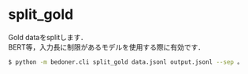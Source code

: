 # split_gold

Gold dataをsplitします．  
BERT等，入力長に制限があるモデルを使用する際に有効です．

```bash
$ python -m bedoner.cli split_gold data.jsonl output.jsonl --sep 。
```
